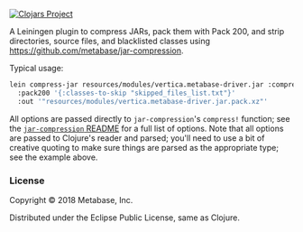 [![Clojars Project](https://img.shields.io/clojars/v/metabase/lein-compress-jar.svg)](https://clojars.org/metabase/lein-compress-jar)

A Leiningen plugin to compress JARs, pack them with Pack 200, and strip directories, source files, and blacklisted classes using https://github.com/metabase/jar-compression.

Typical usage:

```bash
lein compress-jar resources/modules/vertica.metabase-driver.jar :compression :xz \
  :pack200 '{:classes-to-skip "skipped_files_list.txt"}'
  :out '"resources/modules/vertica.metabase-driver.jar.pack.xz"'
```

All options are passed directly to `jar-compression`'s `compress!`
function; see the [`jar-compression` README](https://github.com/metabase/jar-compression) for a full list
of options. Note that all options are passed to Clojure's reader and parsed; you'll need to use a bit of creative quoting to make sure things are parsed as the appropriate type; see the example above.

### License

Copyright © 2018 Metabase, Inc.

Distributed under the Eclipse Public License, same as Clojure.
